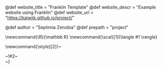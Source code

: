 <!-- ---------------------------------------------------
Add here global page variables to use throughout your
website.
The website_* must be defined for the RSS to work
----------------------------------------------------- -->
@def website_title = "Franklin Template"
@def website_descr = "Example website using Franklin"
@def website_url   = "https://kajwiik.github.io/project/"

@def author = "Septimia Zenobia"
@def prepath = "project"

<!-- ---------------------------------------------------
Add here global latex commands to use throughout your
pages. It can be math commands but does not need to be.
For instance:
* \newcommand{\phrase}{This is a long phrase to copy.}
----------------------------------------------------- -->
\newcommand{\R}{\mathbb R}
\newcommand{\scal}[1]{\langle #1 \rangle}


<!-- Put a box around something and pass some css styling to the box
(useful for images for instance) e.g. :
\style{width:80%;}{![](path/to/img.png)} -->
\newcommand{\style}[2]{~~~<div style="!#1;margin-left:auto;margin-right:auto;">~~~!#2~~~</div>~~~}
